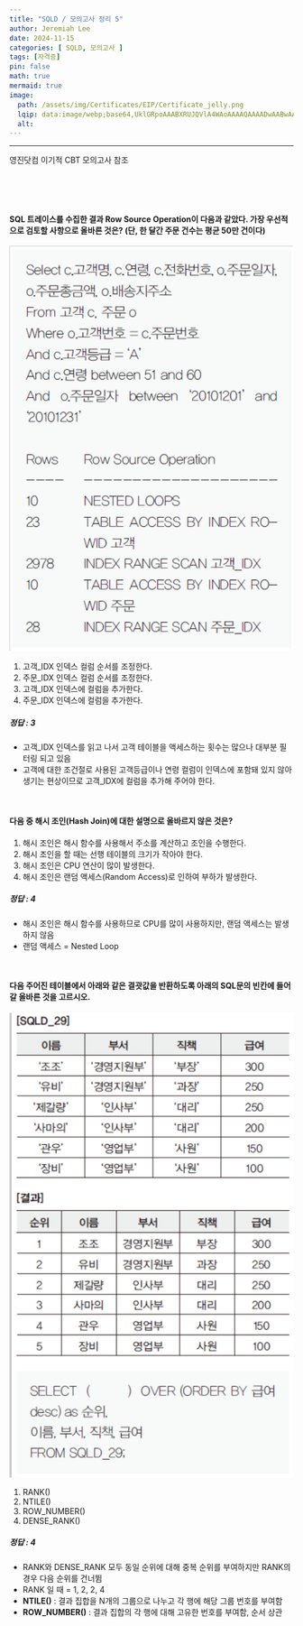 ```yaml
---
title: "SQLD / 모의고사 정리 5"
author: Jeremiah Lee
date: 2024-11-15
categories: [ SQLD, 모의고사 ]
tags: [자격증]
pin: false
math: true
mermaid: true
image: 
  path: /assets/img/Certificates/EIP/Certificate_jelly.png
  lqip: data:image/webp;base64,UklGRpoAAABXRUJQVlA4WAoAAAAQAAAADwAABwAAQUxQSDIAAAARL0AmbZurmr57yyIiqE8oiG0bejIYEQTgqiDA9vqnsUSI6H+oAERp2HZ65qP/VIAWAFZQOCBCAAAA8AEAnQEqEAAIAAVAfCWkAALp8sF8rgRgAP7o9FDvMCkMde9PK7euH5M1m6VWoDXf2FkP3BqV0ZYbO6NA/VFIAAAA
  alt: 
---
```

***

영진닷컴 이기적 CBT 모의고사 참조

<br>
<br>
<br>

#### SQL 트레이스를 수집한 결과 Row Source Operation이 다음과 같았다. 가장 우선적으로 검토할 사항으로 올바른 것은? (단, 한 달간 주문 건수는 평균 50만 건이다)

![](/assets/img/Certificates/SQLD/SQLD_MOCKTEST_5.png)

1. 고객_IDX 인덱스 컬럼 순서를 조정한다.
2. 주문_IDX 인덱스 컬럼 순서를 조정한다.
3. 고객_IDX 인덱스에 컬럼을 추가한다.
4. 주문_IDX 인덱스에 컬럼을 추가한다.

##### 정답 : 3
  - 고객_IDX 인덱스를 읽고 나서 고객 테이블을 액세스하는 횟수는 많으나 대부분 필터링 되고 있음
  - 고객에 대한 조건절로 사용된 고객등급이나 연령 컬럼이 인덱스에 포함돼 있지 않아 생기는 현상이므로 고객_IDX에 컬럼을 추가해 주어야 한다.

<br>

#### 다음 중 해시 조인(Hash Join)에 대한 설명으로 올바르지 않은 것은?

1. 해시 조인은 해시 함수를 사용해서 주소를 계산하고 조인을 수행한다.
2. 해시 조인을 할 때는 선행 테이블의 크기가 작아야 한다.
3. 해시 조인은 CPU 연산이 많이 발생한다.
4. 해시 조인은 랜덤 액세스(Random Access)로 인하여 부하가 발생한다.

##### 정답 : 4
  - 해시 조인은 해시 함수를 사용하므로 CPU를 많이 사용하지만, 랜덤 액세스는 발생하지 않음
  - 랜덤 액세스 = Nested Loop

<br>

#### 다음 주어진 테이블에서 아래와 같은 결괏값을 반환하도록 아래의 SQL문의 빈칸에 들어갈 올바른 것을 고르시오.

![](/assets/img/Certificates/SQLD/SQLD_MOCKTEST_6.png)

1. RANK()
2. NTILE()
3. ROW_NUMBER()
4. DENSE_RANK()

##### 정답 : 4
  - RANK와 DENSE_RANK 모두 동일 순위에 대해 중복 순위를 부여하지만 RANK의 경우 다음 순위를 건너뜀
  - RANK 일 때 = 1, 2, 2, 4
  - **NTILE()** : 결과 집합을 N개의 그룹으로 나누고 각 행에 해당 그룹 번호를 부여함
  - **ROW_NUMBER()** : 결과 집합의 각 행에 대해 고유한 번호를 부여함, 순서 상관
